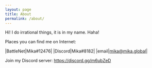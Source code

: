 ```yaml
---
layout: page
title: About
permalink: /about/
---
```


Hi! I do irrational things, it is in my name. Haha!

Places you can find me on Internet:

|BattleNet|Mika#12476|
|Discord|Mika#8182|
|email|<mika@mika.global>|

Join my Discord server: <https://discord.gg/m6ubZeD>
